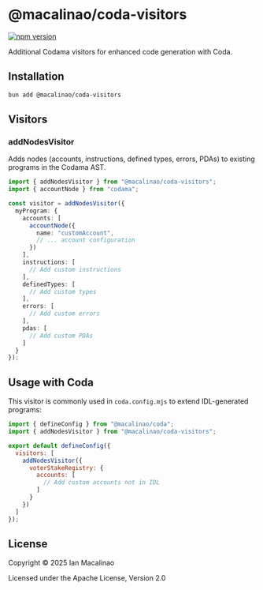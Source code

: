 # @macalinao/coda-visitors

[![npm version](https://img.shields.io/npm/v/@macalinao/coda-visitors.svg)](https://www.npmjs.com/package/@macalinao/coda-visitors)

Additional Codama visitors for enhanced code generation with Coda.

## Installation

```bash
bun add @macalinao/coda-visitors
```

## Visitors

### addNodesVisitor

Adds nodes (accounts, instructions, defined types, errors, PDAs) to existing programs in the Codama AST.

```typescript
import { addNodesVisitor } from "@macalinao/coda-visitors";
import { accountNode } from "codama";

const visitor = addNodesVisitor({
  myProgram: {
    accounts: [
      accountNode({
        name: "customAccount",
        // ... account configuration
      })
    ],
    instructions: [
      // Add custom instructions
    ],
    definedTypes: [
      // Add custom types
    ],
    errors: [
      // Add custom errors
    ],
    pdas: [
      // Add custom PDAs
    ]
  }
});
```

## Usage with Coda

This visitor is commonly used in `coda.config.mjs` to extend IDL-generated programs:

```javascript
import { defineConfig } from "@macalinao/coda";
import { addNodesVisitor } from "@macalinao/coda-visitors";

export default defineConfig({
  visitors: [
    addNodesVisitor({
      voterStakeRegistry: {
        accounts: [
          // Add custom accounts not in IDL
        ]
      }
    })
  ]
});
```

## License

Copyright © 2025 Ian Macalinao

Licensed under the Apache License, Version 2.0